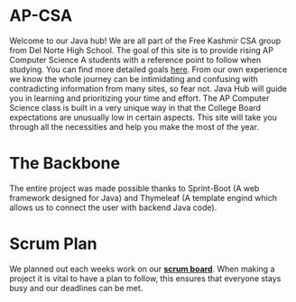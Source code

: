 # AP-CSA

Welcome to our Java hub! We are all part of the Free Kashmir CSA group from Del Norte High School. The goal of this site is to provide rising AP Computer Science A students with a reference point to follow when studying. You can find more detailed goals [here](https://github.com/Altoid0/AP-CSA/issues/6). From our own experience we know the whole journey can be intimidating and confusing with contradicting information from many sites, so fear not. Java Hub will guide you in learning and prioritizing your time and effort. The AP Computer Science class is built in a very unique way in that the College Board expectations are unusually low in certain aspects. This site will take you through all the necessities and help you make the most of the year.

# The Backbone
The entire project was made possible thanks to Sprint-Boot (A web framework designed for Java) and Thymeleaf (A template engind which allows us to connect the user with backend Java code). 

# Scrum Plan
We planned out each weeks work on our [**scrum board**](https://github.com/Altoid0/AP-CSA/projects/1). When making a project it is vital to have a plan to follow, this ensures that everyone stays busy and our deadlines can be met.

